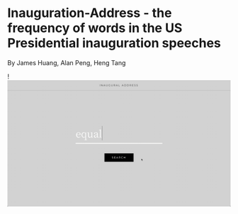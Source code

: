 # Inauguration-Address - the frequency of words in the US Presidential inauguration speeches
By James Huang, Alan Peng, Heng Tang

!![Main Page](Wiki/images/main.gif)
